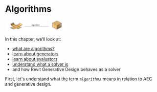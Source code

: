 # Algorithms

<img src="../../assets/deeper/algorithm.png" style="width:200px;"/>

In this chapter, we’ll look at:

* [what are algorithms?](02-01-01_what-are-algorithms.md)
* [learn about generators](02-01-02_generators.md)
* [learn about evaluators](02-01-03_evaluators.md)
* [understand what a solver is](02-01-04_solvers.md)
* and how Revit Generative Design behaves as a solver

First, let's understand what the term *`algorithms`* means in relation to AEC and generative design.
